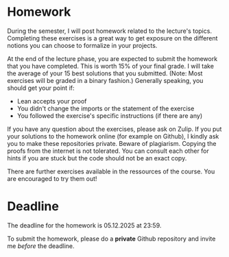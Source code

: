 # Homework

During the semester, I will post homework related to the lecture's topics. Completing these exercises is a great way to get exposure on the different notions you can choose to formalize in your projects.

At the end of the lecture phase, you are expected to submit the homework that you have completed. This is worth 15% of your final grade. I will take the average of your 15 best solutions that you submitted. (Note: Most exercises will be graded in a binary fashion.)
Generally speaking, you should get your point if:
- Lean accepts your proof
- You didn't change the imports or the statement of the exercise
- You followed the exercise's specific instructions (if there are any)

If you have any question about the exercises, please ask on Zulip. 
If you put your solutions to the homework online (for example on Github), I kindly ask you to make these repositories private. 
Beware of plagiarism. Copying the proofs from the internet is not tolerated. You can consult each other for hints if you are stuck but the code should not be an exact copy.

There are further exercises available in the ressources of the course. You are encouraged to try them out!

# Deadline 
The deadline for the homework is 05.12.2025 at 23:59. 

To submit the homework, please do a **private** Github repository and invite me *before* the deadline.
